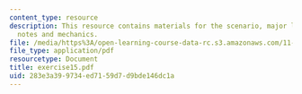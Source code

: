 ```yaml
---
content_type: resource
description: This resource contains materials for the scenario, major leassons, additional
  notes and mechanics.
file: /media/https%3A/open-learning-course-data-rc.s3.amazonaws.com/11-011-the-art-and-science-of-negotiation-spring-2006/283e3a399734ed7159d7d9bde146dc1a_exercise15.pdf
file_type: application/pdf
resourcetype: Document
title: exercise15.pdf
uid: 283e3a39-9734-ed71-59d7-d9bde146dc1a
---
```


